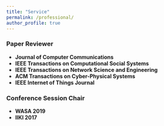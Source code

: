 ```yaml
---
title: "Service"
permalink: /professional/
author_profile: true
---
```


### <i class="fa fa-fw fa-bookmark" aria-hidden="true"></i> Paper Reviewer
  * **Journal of Computer Communications** 
  * **IEEE Transactions on Computational Social Systems**
  * **IEEE Transactions on Network Science and Engineering**
  * **ACM Transactions on Cyber-Physical Systems**
  * **IEEE Internet of Things Journal**

### <i class="fa fa-fw fa-handshake" aria-hidden="true"></i> Conference Session Chair
  * **WASA 2019** 
  * **IIKI 2017** 



